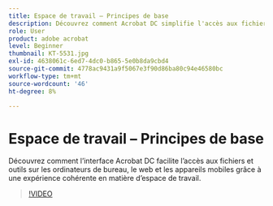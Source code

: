 ```yaml
---
title: Espace de travail – Principes de base
description: Découvrez comment Acrobat DC simplifie l'accès aux fichiers et outils sur les ordinateurs de bureau, le web et les terminaux mobiles
role: User
product: adobe acrobat
level: Beginner
thumbnail: KT-5531.jpg
exl-id: 4638061c-6ed7-4dc0-b865-5e0b8da9cbd4
source-git-commit: 4778ac9431a9f5067e3f90d86ba80c94e46580bc
workflow-type: tm+mt
source-wordcount: '46'
ht-degree: 8%

---
```


# Espace de travail – Principes de base

Découvrez comment l’interface Acrobat DC facilite l’accès aux fichiers et outils sur les ordinateurs de bureau, le web et les appareils mobiles grâce à une expérience cohérente en matière d’espace de travail.

>[!VIDEO](https://video.tv.adobe.com/v/337971?hidetitle=true)
